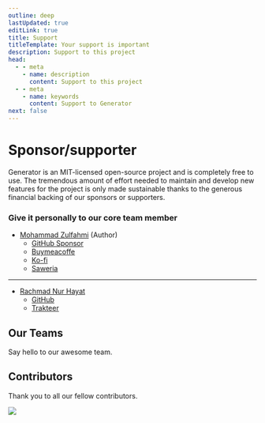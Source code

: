 ```yaml
---
outline: deep
lastUpdated: true
editLink: true
title: Support
titleTemplate: Your support is important
description: Support to this project
head:
  - - meta
    - name: description
      content: Support to this project
  - - meta
    - name: keywords
      content: Support to Generator
next: false
---
```


# Sponsor/supporter

Generator is an MIT-licensed open-source project and is completely free to use. The tremendous amount of effort needed to maintain and develop new features for the project is only made sustainable thanks to the generous financial backing of our sponsors or supporters.

### Give it personally to our core team member

- [Mohammad Zulfahmi](https://github.com/Zzzul/) (Author)
  - [GitHub Sponsor](https://github.com/sponsors/Zzzul)
  - [Buymeacoffe](https://www.buymeacoffee.com/mzulfahmi)
  - [Ko-fi](https://ko-fi.com/mzulfahmi)
  - [Saweria](https://saweria.co/zzzul)

<hr>

- [Rachmad Nur Hayat](https://rnh-is.me/)
  - [GitHub](https://github.com/rachyharkov)
  - [Trakteer](https://trakteer.id/rachmadnh/tip)
  <!-- - [Buymeacoffe](#)
  - [Ko-fi](#)
  - [Saweria](#) -->

<script setup>
import { VPTeamMembers } from 'vitepress/theme'

const members = [
  {
    avatar: 'https://www.github.com/Zzzul.png',
    name: 'Mohammad Zulfahmi',
    title: 'Author',
    links: [
      { icon: 'github', link: 'https://github.com/Zzzul' },
      { icon: 'linkedin', link: 'https://www.linkedin.com/in/mohammad-zulfahmi/' },
    ]
  },
   {
    avatar: 'https://www.github.com/rachyharkov.png',
    name: 'Rachmad Nur Hayat',
    title: 'Core Team Member',
    links: [
      { icon: 'github', link: 'https://github.com/rachyharkov' },
      { icon: 'linkedin', link: 'https://www.linkedin.com/in/rachmad-nur-hayat-731a391b2/' },
    ]
  },
]
</script>

## Our Teams

Say hello to our awesome team.

<VPTeamMembers size="small" :members="members" />

## Contributors

Thank you to all our fellow contributors.

<a  href="https://github.com/Evdigi-INA/generator/graphs/contributors">
<img  src="https://contrib.rocks/image?repo=Evdigi-INA/generator&anon=1&columns=10"  />
</a>
